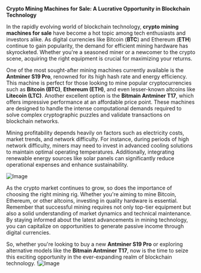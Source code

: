 **Crypto Mining Machines for Sale: A Lucrative Opportunity in Blockchain Technology**

In the rapidly evolving world of blockchain technology, **crypto mining machines for sale** have become a hot topic among tech enthusiasts and investors alike. As digital currencies like Bitcoin (**BTC**) and Ethereum (**ETH**) continue to gain popularity, the demand for efficient mining hardware has skyrocketed. Whether you're a seasoned miner or a newcomer to the crypto scene, acquiring the right equipment is crucial for maximizing your returns.

One of the most sought-after mining machines currently available is the **Antminer S19 Pro**, renowned for its high hash rate and energy efficiency. This machine is perfect for those looking to mine popular cryptocurrencies such as **Bitcoin (BTC)**, **Ethereum (ETH)**, and even lesser-known altcoins like **Litecoin (LTC)**. Another excellent option is the **Bitmain Antminer T17**, which offers impressive performance at an affordable price point. These machines are designed to handle the intense computational demands required to solve complex cryptographic puzzles and validate transactions on blockchain networks.

Mining profitability depends heavily on factors such as electricity costs, market trends, and network difficulty. For instance, during periods of high network difficulty, miners may need to invest in advanced cooling solutions to maintain optimal operating temperatures. Additionally, integrating renewable energy sources like solar panels can significantly reduce operational expenses and enhance sustainability. 

![Image](https://github.com/user-attachments/assets/b6e7b7a2-655e-4d44-8baa-20c566a3cb65)

As the crypto market continues to grow, so does the importance of choosing the right mining rig. Whether you're aiming to mine Bitcoin, Ethereum, or other altcoins, investing in quality hardware is essential. Remember that successful mining requires not only top-tier equipment but also a solid understanding of market dynamics and technical maintenance. By staying informed about the latest advancements in mining technology, you can capitalize on opportunities to generate passive income through digital currencies.

So, whether you're looking to buy a new **Antminer S19 Pro** or exploring alternative models like the **Bitmain Antminer T17**, now is the time to seize this exciting opportunity in the ever-expanding realm of blockchain technology. !![Image](https://github.com/user-attachments/assets/b6e7b7a2-655e-4d44-8baa-20c566a3cb65)